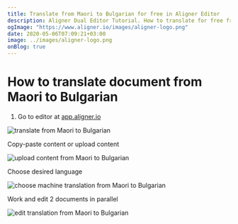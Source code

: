 ```yaml
---
title: Translate from Maori to Bulgarian for free in Aligner Editor
description: Aligner Dual Editor Tutorial. How to translate for free from Maori to Bulgarian. Aligner is multilingual document management platform. 
ogImage: "https://www.aligner.io/images/aligner-logo.png"
date: 2020-05-06T07:09:21+03:00
image: ../images/aligner-logo.png
onBlog: true
---
```


# How to translate document from Maori to Bulgarian

1. Go to editor at [app.aligner.io](https://app.aligner.io "Aligner App web page")

![translate from Maori to Bulgarian](../aligner-blank-editor.png "translate from Maori to Bulgarian")

Copy-paste content or upload content

![upload content from Maori to Bulgarian](../aligner-uploaded-document.png "upload content from Maori to Bulgarian")

Choose desired language

![choose machine translation from Maori to Bulgarian](../aligner-language-dropdown.png "choose machine translation from Maori to Bulgarian")

Work and edit 2 documents in parallel

![edit translation from Maori to Bulgarian](../aligner-double-sitded-editor.png "edit translation from Maori to Bulgarian")

